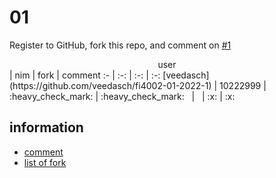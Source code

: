# 01
Register to GitHub, fork this repo, and comment on [#1](https://github.com/dudung/fi4002-01-2022-1/issues/1)


<center>user</center> | nim | fork | comment
:- | :-: | :-: | :-:
[veedasch](https://github.com/veedasch/fi4002-01-2022-1) | 10222999  | :heavy_check_mark: | :heavy_check_mark:
&nbsp; | &nbsp;  | :x: | :x:


## information
+ [comment](https://github.com/dudung/fi4002-01-2022-1/issues/1)
+ [list of fork](https://github.com/dudung/fi4002-01-2022-1/network/members)